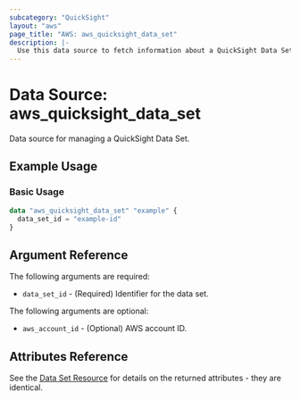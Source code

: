 ```yaml
---
subcategory: "QuickSight"
layout: "aws"
page_title: "AWS: aws_quicksight_data_set"
description: |-
  Use this data source to fetch information about a QuickSight Data Set.
---
```


# Data Source: aws_quicksight_data_set

Data source for managing a QuickSight Data Set.

## Example Usage

### Basic Usage

```terraform
data "aws_quicksight_data_set" "example" {
  data_set_id = "example-id"
}
```

## Argument Reference

The following arguments are required:

* `data_set_id` - (Required) Identifier for the data set.

The following arguments are optional:

* `aws_account_id` - (Optional) AWS account ID.

## Attributes Reference

See the [Data Set Resource](/docs/providers/aws/r/quicksight_data_set.html) for details on the
returned attributes - they are identical.
